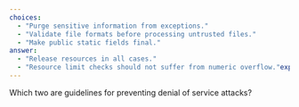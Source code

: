 ```yaml
---
choices:
  - "Purge sensitive information from exceptions."
  - "Validate file formats before processing untrusted files."
  - "Make public static fields final."
answer:
  - "Release resources in all cases."
  - "Resource limit checks should not suffer from numeric overflow."explanation: "To prevent denial of service (DoS) attacks, it’s important to manage resources carefully and ensure calculations (like limits and counters) don’t suffer from numeric overflows, which can be exploited. Releasing resources ensures the system doesn't run out of them under attack conditions."
---
```


Which two are guidelines for preventing denial of service attacks?
